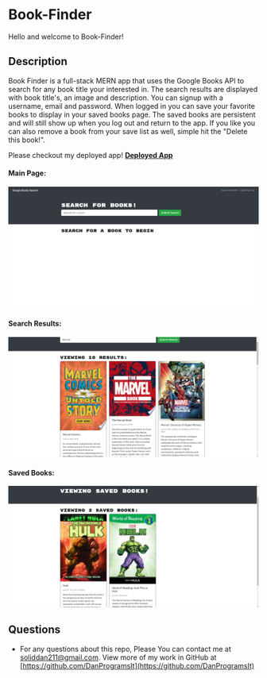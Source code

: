 # Book-Finder

Hello and welcome to Book-Finder!


## Description
Book Finder is a full-stack MERN app that uses the Google Books API to search for any book title your interested in. The search results are displayed with book title's, an image and description.
You can signup with a username, email and password. When logged in you can save your favorite books to display in your saved books page. The saved books are persistent and will still show up when you log out and return to the app. If you like you can also remove a book from your save list as well, simple hit the "Delete this book!".
 

Please checkout my deployed app! **[Deployed App](https://challenge-21.herokuapp.com/)**

#### Main Page:

![Main Page](/assets/images/MainPage.png)

#### Search Results:

![Search Results](/assets/images/SearchedInfo.png)

#### Saved Books:

![Saved Books](/assets/images/SavedBooks.png)


  
## Questions
 - For any questions about this repo, Please You can contact me at [soliddan211@gmail.com](mailto:soliddan211@gmail.com). View more of my work in GitHub at [https://github.com/DanProgramsIt](https://github.com/DanProgramsIt)

